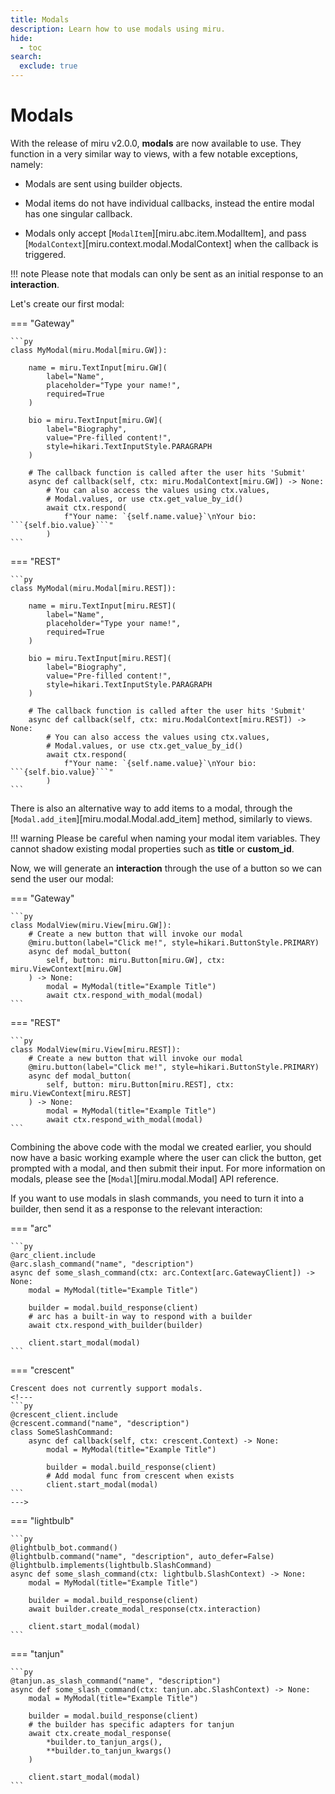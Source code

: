 ```yaml
---
title: Modals
description: Learn how to use modals using miru.
hide:
  - toc
search:
  exclude: true
---
```


# Modals

With the release of miru v2.0.0, **modals** are now available to use. They function in a very similar way to
views, with a few notable exceptions, namely:

- Modals are sent using builder objects.

- Modal items do not have individual callbacks, instead the entire modal has one singular callback.

- Modals only accept [`ModalItem`][miru.abc.item.ModalItem], and pass [`ModalContext`][miru.context.modal.ModalContext] when the callback is triggered.


!!! note
    Please note that modals can only be sent as an initial response to an **interaction**.

Let's create our first modal:

=== "Gateway"

    ```py
    class MyModal(miru.Modal[miru.GW]):

        name = miru.TextInput[miru.GW](
            label="Name",
            placeholder="Type your name!",
            required=True
        )

        bio = miru.TextInput[miru.GW](
            label="Biography",
            value="Pre-filled content!",
            style=hikari.TextInputStyle.PARAGRAPH
        )

        # The callback function is called after the user hits 'Submit'
        async def callback(self, ctx: miru.ModalContext[miru.GW]) -> None:
            # You can also access the values using ctx.values,
            # Modal.values, or use ctx.get_value_by_id()
            await ctx.respond(
                f"Your name: `{self.name.value}`\nYour bio: ```{self.bio.value}```"
            )
    ```

=== "REST"

    ```py
    class MyModal(miru.Modal[miru.REST]):

        name = miru.TextInput[miru.REST](
            label="Name",
            placeholder="Type your name!",
            required=True
        )

        bio = miru.TextInput[miru.REST](
            label="Biography",
            value="Pre-filled content!",
            style=hikari.TextInputStyle.PARAGRAPH
        )

        # The callback function is called after the user hits 'Submit'
        async def callback(self, ctx: miru.ModalContext[miru.REST]) -> None:
            # You can also access the values using ctx.values,
            # Modal.values, or use ctx.get_value_by_id()
            await ctx.respond(
                f"Your name: `{self.name.value}`\nYour bio: ```{self.bio.value}```"
            )
    ```


There is also an alternative way to add items to a modal, through the [`Modal.add_item`][miru.modal.Modal.add_item] method, similarly to views.

!!! warning
    Please be careful when naming your modal item variables. They cannot shadow existing modal properties such as **title** or **custom_id**.

Now, we will generate an **interaction** through the use of a button so we can send the user our modal:

=== "Gateway"

    ```py
    class ModalView(miru.View[miru.GW]):
        # Create a new button that will invoke our modal
        @miru.button(label="Click me!", style=hikari.ButtonStyle.PRIMARY)
        async def modal_button(
            self, button: miru.Button[miru.GW], ctx: miru.ViewContext[miru.GW]
        ) -> None:
            modal = MyModal(title="Example Title")
            await ctx.respond_with_modal(modal)
    ```

=== "REST"

    ```py
    class ModalView(miru.View[miru.REST]):
        # Create a new button that will invoke our modal
        @miru.button(label="Click me!", style=hikari.ButtonStyle.PRIMARY)
        async def modal_button(
            self, button: miru.Button[miru.REST], ctx: miru.ViewContext[miru.REST]
        ) -> None:
            modal = MyModal(title="Example Title")
            await ctx.respond_with_modal(modal)
    ```


Combining the above code with the modal we created earlier, you should now have a basic working example where the user can click the button,
get prompted with a modal, and then submit their input. For more information on modals, please see the [`Modal`][miru.modal.Modal] API reference.

If you want to use modals in slash commands, you need to turn it into a builder, then send it as a response to the relevant interaction:

=== "arc"

    ```py
    @arc_client.include
    @arc.slash_command("name", "description")
    async def some_slash_command(ctx: arc.Context[arc.GatewayClient]) -> None:
        modal = MyModal(title="Example Title")

        builder = modal.build_response(client)
        # arc has a built-in way to respond with a builder
        await ctx.respond_with_builder(builder)

        client.start_modal(modal)
    ```

=== "crescent"

    Crescent does not currently support modals.
    <!---
    ```py
    @crescent_client.include
    @crescent.command("name", "description")
    class SomeSlashCommand:
        async def callback(self, ctx: crescent.Context) -> None:
            modal = MyModal(title="Example Title")

            builder = modal.build_response(client)
            # Add modal func from crescent when exists
            client.start_modal(modal)
    ```
    --->

=== "lightbulb"

    ```py
    @lightbulb_bot.command()
    @lightbulb.command("name", "description", auto_defer=False)
    @lightbulb.implements(lightbulb.SlashCommand)
    async def some_slash_command(ctx: lightbulb.SlashContext) -> None:
        modal = MyModal(title="Example Title")

        builder = modal.build_response(client)
        await builder.create_modal_response(ctx.interaction)

        client.start_modal(modal)
    ```

=== "tanjun"

    ```py
    @tanjun.as_slash_command("name", "description")
    async def some_slash_command(ctx: tanjun.abc.SlashContext) -> None:
        modal = MyModal(title="Example Title")

        builder = modal.build_response(client)
        # the builder has specific adapters for tanjun
        await ctx.create_modal_response(
            *builder.to_tanjun_args(),
            **builder.to_tanjun_kwargs()
        )

        client.start_modal(modal)
    ```

